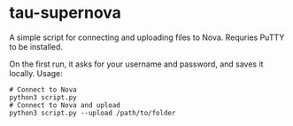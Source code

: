 # tau-supernova
A simple script for connecting and uploading files to Nova. Requries PuTTY to be installed.

On the first run, it asks for your username and password, and saves it locally.
Usage:

```
# Connect to Nova
python3 script.py
# Connect to Nova and upload
python3 script.py --upload /path/to/folder
```
